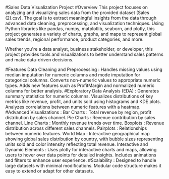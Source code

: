 #Sales Data Visualization Project
#Overview
This project focuses on analyzing and visualizing sales data from the provided dataset (Sales (2).csv). The goal is to extract meaningful insights from the data through advanced data cleaning, preprocessing, and visualization techniques. Using Python libraries like pandas, numpy, matplotlib, seaborn, and plotly, this project generates a variety of charts, graphs, and maps to represent global sales trends, regional performance, product categories, and more.

Whether you're a data analyst, business stakeholder, or developer, this project provides tools and visualizations to better understand sales patterns and make data-driven decisions.

#Features
Data Cleaning and Preprocessing :
Handles missing values using median imputation for numeric columns and mode imputation for categorical columns.
Converts non-numeric values to appropriate numeric types.
Adds new features such as ProfitMargin and normalized numeric columns for better analysis.
#Exploratory Data Analysis (EDA) :
Generates summary statistics for numeric columns.
Visualizes distributions of key metrics like revenue, profit, and units sold using histograms and KDE plots.
Analyzes correlations between numeric features with a heatmap.
#Advanced Visualizations :
Bar Charts : Total revenue by region, profit distribution by sales channel.
Pie Charts : Revenue contribution by sales channel.
Line Charts : Monthly revenue trends over time.
Boxplots : Revenue distribution across different sales channels.
Pairplots : Relationships between numeric features.
World Map : Interactive geographical map showing global sales distribution by country, with bubble sizes representing units sold and color intensity reflecting total revenue.
Interactive and Dynamic Elements :
Uses plotly for interactive charts and maps, allowing users to hover over data points for detailed insights.
Includes animations and filters to enhance user experience.
#Scalability :
Designed to handle large datasets with minimal modifications.
Modular code structure makes it easy to extend or adapt for other datasets.
